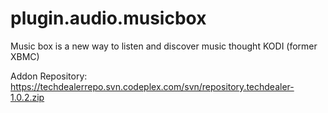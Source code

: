 plugin.audio.musicbox
=====================

Music box is a new way to listen and discover music thought KODI (former XBMC)

Addon Repository: https://techdealerrepo.svn.codeplex.com/svn/repository.techdealer-1.0.2.zip
